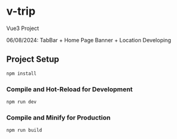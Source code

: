 # v-trip

Vue3 Project

06/08/2024: TabBar + Home Page Banner + Location Developing

## Project Setup

```sh
npm install
```

### Compile and Hot-Reload for Development

```sh
npm run dev
```

### Compile and Minify for Production

```sh
npm run build
```
